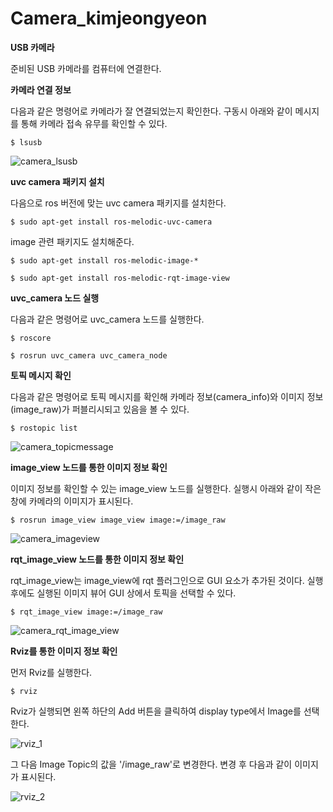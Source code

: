 # Camera_kimjeongyeon

**USB 카메라**

준비된 USB 카메라를 컴퓨터에 연결한다.


**카메라 연결 정보**

다음과 같은 명령어로 카메라가 잘 연결되었는지 확인한다. 구동시 아래와 같이 메시지를 통해 카메라 접속 유무를 확인할 수 있다.

```$ lsusb```

![camera_lsusb](https://user-images.githubusercontent.com/84000076/121798411-1fa91200-cc61-11eb-9542-7a0f4ed1c72c.png)


**uvc camera 패키지 설치**

다음으로 ros 버전에 맞는 uvc camera 패키지를 설치한다.

```$ sudo apt-get install ros-melodic-uvc-camera```

image 관련 패키지도 설치해준다.

```$ sudo apt-get install ros-melodic-image-*```

```$ sudo apt-get install ros-melodic-rqt-image-view```


**uvc_camera 노드 실행**

다음과 같은 명령어로 uvc_camera 노드를 실행한다.

```$ roscore```

```$ rosrun uvc_camera uvc_camera_node```


**토픽 메시지 확인**

다음과 같은 명령어로 토픽 메시지를 확인해 카메라 정보(camera_info)와 이미지 정보(image_raw)가 퍼블리시되고 있음을 볼 수 있다.

```$ rostopic list```

![camera_topicmessage](https://user-images.githubusercontent.com/84000076/121798594-34d27080-cc62-11eb-98b1-a5d9dc159e18.png)


**image_view 노드를 통한 이미지 정보 확인**

이미지 정보를 확인할 수 있는 image_view 노드를 실행한다. 실행시 아래와 같이 작은 창에 카메라의 이미지가 표시된다.

```$ rosrun image_view image_view image:=/image_raw```

![camera_imageview](https://user-images.githubusercontent.com/84000076/121798669-972b7100-cc62-11eb-9226-59011c9b77c9.png)


**rqt_image_view 노드를 통한 이미지 정보 확인**

rqt_image_view는 image_view에 rqt 플러그인으로 GUI 요소가 추가된 것이다. 실행 후에도 실행된 이미지 뷰어 GUI 상에서 토픽을 선택할 수 있다.

```$ rqt_image_view image:=/image_raw```

![camera_rqt_image_view](https://user-images.githubusercontent.com/84000076/121798752-03a67000-cc63-11eb-8ad2-0c3a8b970310.png)


**Rviz를 통한 이미지 정보 확인**

먼저 Rviz를 실행한다.

```$ rviz```

Rviz가 실행되면 왼쪽 하단의 Add 버튼을 클릭하여 display type에서 Image를 선택한다.

![rviz_1](https://user-images.githubusercontent.com/84000076/121798793-5b44db80-cc63-11eb-84a3-fff12caa99d6.png)

그 다음 Image Topic의 값을 '/image_raw'로 변경한다. 변경 후 다음과 같이 이미지가 표시된다.

![rviz_2](https://user-images.githubusercontent.com/84000076/121798832-947d4b80-cc63-11eb-9181-8df5d0df6eb8.png)

